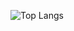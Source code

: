 ![Top Langs](https://github-readme-stats.vercel.app/api/top-langs/?username=civarry&layout=compact)
